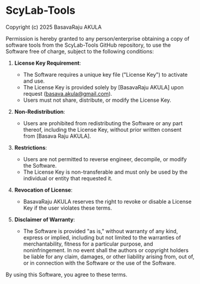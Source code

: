 # ScyLab-Tools
Copyright (c) 2025 BasavaRaju AKULA

Permission is hereby granted to any person/enterprise obtaining a copy of software tools from the ScyLab-Tools GitHub repository, to use the Software free of charge, subject to the following conditions:

1. **License Key Requirement**:
   - The Software requires a unique key file ("License Key") to activate and use.
   - The License Key is provided solely by [BasavaRaju AKULA] upon request (basava.akula@gmail.com).
   - Users must not share, distribute, or modify the License Key.

2. **Non-Redistribution**:
   - Users are prohibited from redistributing the Software or any part thereof, including the License Key, without prior written consent from [Basava Raju AKULA].

3. **Restrictions**:
   - Users are not permitted to reverse engineer, decompile, or modify the Software.
   - The License Key is non-transferable and must only be used by the individual or entity that requested it.

4. **Revocation of License**:
   - BasavaRaju AKULA reserves the right to revoke or disable a License Key if the user violates these terms.

5. **Disclaimer of Warranty**:
   - The Software is provided "as is," without warranty of any kind, express or implied, including but not limited to the warranties of merchantability, fitness for a particular purpose, and noninfringement. In no event shall the authors or copyright holders be liable for any claim, damages, or other liability arising from, out of, or in connection with the Software or the use of the Software.

By using this Software, you agree to these terms.


